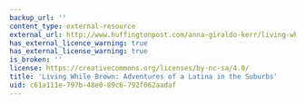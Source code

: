 ```yaml
---
backup_url: ''
content_type: external-resource
external_url: http://www.huffingtonpost.com/anna-giraldo-kerr/living-while-brown-advent_b_5908118.html?ir=India&adsSiteOverride=in
has_external_licence_warning: true
has_external_license_warning: true
is_broken: ''
license: https://creativecommons.org/licenses/by-nc-sa/4.0/
title: 'Living While Brown: Adventures of a Latina in the Suburbs'
uid: c61a111e-797b-48e0-89c6-792f062aadaf
---
```

